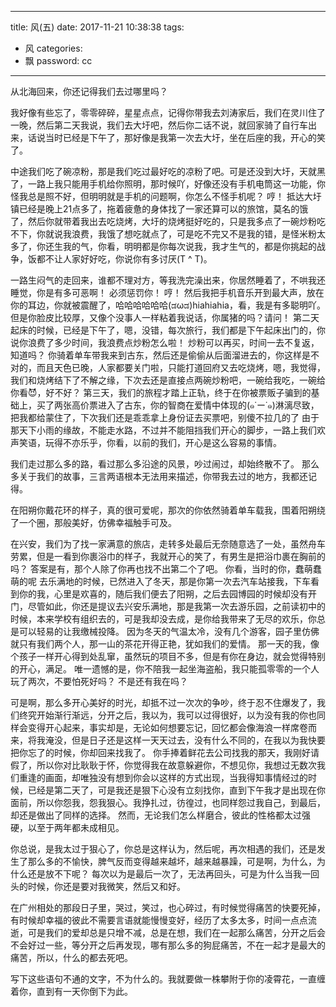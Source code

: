 
---
title: 风(五)
date: 2017-11-21 10:38:38
tags:
- 风
categories:
- 飘
password: cc
---


从北海回来，你还记得我们去过哪里吗？

<!-- more -->

我好像有些忘了，零零碎碎，星星点点，记得你带我去刘涛家后，我们在灵川住了一晚，然后第二天我说，我们去大圩吧，然后你二话不说，就回家骑了自行车出来，话说当时已经是下午了，那好像是我第一次去大圩，坐在后座的我，开心的笑了。

中途我们吃了碗凉粉，那是我们吃过最好吃的凉粉了吧。可是还没到大圩，天就黑了，一路上我只能用手机给你照明，那时候吖，好像还没有手机电筒这一功能，你怪我总是照不好，但明明就是手机的问题啊，你怎么不怪手机呢？
哼！ 
抵达大圩镇已经是晚上21点多了，拖着疲惫的身体找了一家还算可以的旅馆，莫名的饿了，然后你就带着我出去吃烧烤，大圩的烧烤挺好吃的，只是我多点了一碗炒粉吃不下，你就说我浪费，我饿了想吃就点了，可是吃不完又不是我的错，是怪米粉太多了，你还生我的气，你看，明明都是你每次说我，我才生气的，都是你挑起的战争，饭都不让人家好好吃，你说你有多讨厌(T ^ T)。

一路生闷气的走回来，谁都不理对方，等我洗完澡出来，你居然睡着了，不哄我还睡觉，你是有多可恶啊！
必须惩罚你！
哼！
然后我把手机音乐开到最大声，放在你的耳边，你就被震醒了，哈哈哈哈哈哈(ಡωಡ)hiahiahia，看，我是有多聪明吖。
但是你脸皮比较厚，又像个没事人一样粘着我说话，你属猪的吗？请问！ 
第二天起床的时候，已经是下午了，嗯，没错，每次旅行，我们都是下午起床出门的，你说你浪费了多少时间，我浪费点炒粉怎么啦！
炒粉可以再买，时间一去不复返，知道吗？ 
你骑着单车带我来到古东，然后还是偷偷从后面溜进去的，你这样是不对的，而且天色已晚，人家都要关门啦，只能打道回府又去吃烧烤，嗯，我觉得，我们和烧烤结下了不解之缘，下次去还是直接点两碗炒粉吧，一碗给我吃，一碗给你看😈，好不好？ 
第三天，我们的旅程才踏上正轨，终于在你被票贩子骗到的基础上，买了两张高价票进入了古东，你的智商在爱情中体现的(๑˙ー˙๑)淋漓尽致，把我都给蒙住了，下次我们还是乖乖拿上身份证去买票吧，别傻不拉几的了 由于那天下小雨的缘故，不能走水路，不过并不能阻挡我们开心的脚步，一路上我们欢声笑语，玩得不亦乐乎，你看，以前的我们，开心是这么容易的事情。 

我们走过那么多的路，看过那么多沿途的风景，吵过闹过，却始终散不了。 
那么多关于我们的故事，三言两语根本无法用来描述，你带我去过的地方，我都还记得。

在阳朔你戴花环的样子，真的很可爱呢，那次的你依然骑着单车载我，围着阳朔绕了一个圈，那般美好，仿佛幸福触手可及。 

在兴安，我们为了找一家满意的旅店，走转多处最后无奈随意选了一处，虽然舟车劳累，但是一看到你裹浴巾的样子，我就开心的笑了，有男生是把浴巾裹在胸前的吗？
答案是有，那个人除了你再也找不出第二个了吧。
你看，当时的你，蠢萌蠢萌的呢 去乐满地的时候，已然进入了冬天，那是你第一次去汽车站接我，下车看到你的我，心里是欢喜的，随后我们便去了阳朔，之后去园博园的时候却没有开门，尽管如此，你还是提议去兴安乐满地，那是我第一次去游乐园，之前读初中的时候，本来学校有组织去的，可是我却没去成，是你给我带来了无尽的欢乐，你总是可以轻易的让我缴械投降。
因为冬天的气温太冷，没有几个游客，园子里仿佛就只有我们两个人，那一山的茶花开得正艳，犹如我们的爱情。 
那一天的我，像个孩子一样开心得到处乱窜，虽然玩的项目不多，但是有你在身边，就会觉得特别的开心，满足。
唯一遗憾的是，你不陪我一起坐海盗船，我只能孤零零的一个人玩了两次，不要怕死好吗？
不是还有我在吗？ 

可是啊，那么多开心美好的时光，却抵不过一次次的争吵，终于忍不住爆发了，我们终究开始渐行渐远，分开之后，我以为，我可以过得很好，以为没有我的你也同样会变得开心起来，事实却是，无论如何想要忘记，回忆都会像海浪一样席卷而来，将我淹没，但是日子还是这样一天天过去，没有什么不同的，在我以为我快要把你忘了的时候，你却回来找我了。 
你手捧着鲜花去公司找我的那天，我刚好请假了，所以你对比耿耿于怀，你觉得我在故意躲避你，不想见你，我想过无数次我们重逢的画面，却唯独没有想到你会以这样的方式出现，当我得知事情经过的时候，已经是第二天了，可是我还是狠下心没有立刻找你，直到下午我才是出现在你面前，所以你怨我，怨我狠心。我挣扎过，彷徨过，也同样怨过我自己，到最后，却还是做出了同样的选择。 
然而，无论我们怎么样磨合，彼此的性格都太过强硬，以至于两年都未成相见。 

你总说，是我太过于狠心了，你总是这样认为，然后呢，再次相遇的我们，还是发生了那么多的不愉快，脾气反而变得越来越坏，越来越暴躁，可是啊，为什么，为什么还是放不下呢？ 
每次以为是最后一次了，无法再回头，可是为什么当我一回头的时候，你还是要对我微笑，然后又和好。 

在广州相处的那段日子里，哭过，笑过，也心碎过，有时候觉得痛苦的快要死掉，有时候却幸福的彼此不需要言语就能慢慢变好，经历了太多太多，时间一点点流逝，可是我们的爱却总是只增不减，总是在想，我们在一起那么痛苦，分开之后会不会好过一些，等分开之后再发现，哪有那么多的狗屁痛苦，不在一起才是最大的痛苦，所以，什么的都去死吧。 

写下这些语句不通的文字，不为什么的。我就要做一株攀附于你的凌霄花，一直缠着你，直到有一天你倒下为此。